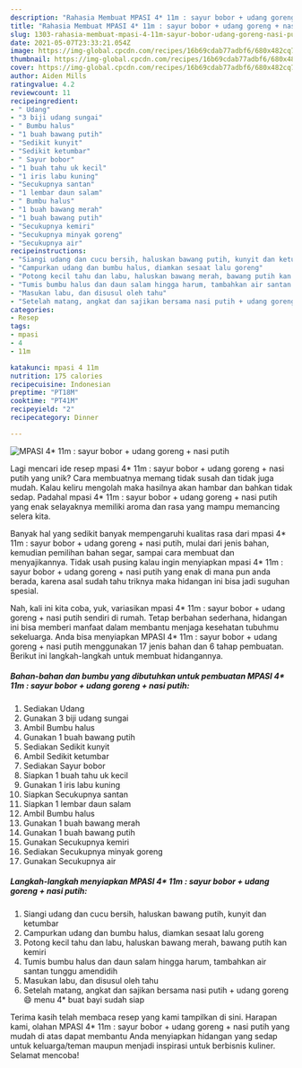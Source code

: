 ```yaml
---
description: "Rahasia Membuat MPASI 4* 11m : sayur bobor + udang goreng + nasi putih Anti Gagal"
title: "Rahasia Membuat MPASI 4* 11m : sayur bobor + udang goreng + nasi putih Anti Gagal"
slug: 1303-rahasia-membuat-mpasi-4-11m-sayur-bobor-udang-goreng-nasi-putih-anti-gagal
date: 2021-05-07T23:33:21.054Z
image: https://img-global.cpcdn.com/recipes/16b69cdab77adbf6/680x482cq70/mpasi-4-11m-sayur-bobor-udang-goreng-nasi-putih-foto-resep-utama.jpg
thumbnail: https://img-global.cpcdn.com/recipes/16b69cdab77adbf6/680x482cq70/mpasi-4-11m-sayur-bobor-udang-goreng-nasi-putih-foto-resep-utama.jpg
cover: https://img-global.cpcdn.com/recipes/16b69cdab77adbf6/680x482cq70/mpasi-4-11m-sayur-bobor-udang-goreng-nasi-putih-foto-resep-utama.jpg
author: Aiden Mills
ratingvalue: 4.2
reviewcount: 11
recipeingredient:
- " Udang"
- "3 biji udang sungai"
- " Bumbu halus"
- "1 buah bawang putih"
- "Sedikit kunyit"
- "Sedikit ketumbar"
- " Sayur bobor"
- "1 buah tahu uk kecil"
- "1 iris labu kuning"
- "Secukupnya santan"
- "1 lembar daun salam"
- " Bumbu halus"
- "1 buah bawang merah"
- "1 buah bawang putih"
- "Secukupnya kemiri"
- "Secukupnya minyak goreng"
- "Secukupnya air"
recipeinstructions:
- "Siangi udang dan cucu bersih, haluskan bawang putih, kunyit dan ketumbar"
- "Campurkan udang dan bumbu halus, diamkan sesaat lalu goreng"
- "Potong kecil tahu dan labu, haluskan bawang merah, bawang putih kan kemiri"
- "Tumis bumbu halus dan daun salam hingga harum, tambahkan air santan tunggu amendidih"
- "Masukan labu, dan disusul oleh tahu"
- "Setelah matang, angkat dan sajikan bersama nasi putih + udang goreng 😄 menu 4* buat bayi sudah siap"
categories:
- Resep
tags:
- mpasi
- 4
- 11m

katakunci: mpasi 4 11m 
nutrition: 175 calories
recipecuisine: Indonesian
preptime: "PT18M"
cooktime: "PT41M"
recipeyield: "2"
recipecategory: Dinner

---
```



![MPASI 4* 11m : sayur bobor + udang goreng + nasi putih](https://img-global.cpcdn.com/recipes/16b69cdab77adbf6/680x482cq70/mpasi-4-11m-sayur-bobor-udang-goreng-nasi-putih-foto-resep-utama.jpg)

Lagi mencari ide resep mpasi 4* 11m : sayur bobor + udang goreng + nasi putih yang unik? Cara membuatnya memang tidak susah dan tidak juga mudah. Kalau keliru mengolah maka hasilnya akan hambar dan bahkan tidak sedap. Padahal mpasi 4* 11m : sayur bobor + udang goreng + nasi putih yang enak selayaknya memiliki aroma dan rasa yang mampu memancing selera kita.

Banyak hal yang sedikit banyak mempengaruhi kualitas rasa dari mpasi 4* 11m : sayur bobor + udang goreng + nasi putih, mulai dari jenis bahan, kemudian pemilihan bahan segar, sampai cara membuat dan menyajikannya. Tidak usah pusing kalau ingin menyiapkan mpasi 4* 11m : sayur bobor + udang goreng + nasi putih yang enak di mana pun anda berada, karena asal sudah tahu triknya maka hidangan ini bisa jadi suguhan spesial.




Nah, kali ini kita coba, yuk, variasikan mpasi 4* 11m : sayur bobor + udang goreng + nasi putih sendiri di rumah. Tetap berbahan sederhana, hidangan ini bisa memberi manfaat dalam membantu menjaga kesehatan tubuhmu sekeluarga. Anda bisa menyiapkan MPASI 4* 11m : sayur bobor + udang goreng + nasi putih menggunakan 17 jenis bahan dan 6 tahap pembuatan. Berikut ini langkah-langkah untuk membuat hidangannya.

<!--inarticleads1-->

##### Bahan-bahan dan bumbu yang dibutuhkan untuk pembuatan MPASI 4* 11m : sayur bobor + udang goreng + nasi putih:

1. Sediakan  Udang
1. Gunakan 3 biji udang sungai
1. Ambil  Bumbu halus
1. Gunakan 1 buah bawang putih
1. Sediakan Sedikit kunyit
1. Ambil Sedikit ketumbar
1. Sediakan  Sayur bobor
1. Siapkan 1 buah tahu uk kecil
1. Gunakan 1 iris labu kuning
1. Siapkan Secukupnya santan
1. Siapkan 1 lembar daun salam
1. Ambil  Bumbu halus
1. Gunakan 1 buah bawang merah
1. Gunakan 1 buah bawang putih
1. Gunakan Secukupnya kemiri
1. Sediakan Secukupnya minyak goreng
1. Gunakan Secukupnya air




<!--inarticleads2-->

##### Langkah-langkah menyiapkan MPASI 4* 11m : sayur bobor + udang goreng + nasi putih:

1. Siangi udang dan cucu bersih, haluskan bawang putih, kunyit dan ketumbar
1. Campurkan udang dan bumbu halus, diamkan sesaat lalu goreng
1. Potong kecil tahu dan labu, haluskan bawang merah, bawang putih kan kemiri
1. Tumis bumbu halus dan daun salam hingga harum, tambahkan air santan tunggu amendidih
1. Masukan labu, dan disusul oleh tahu
1. Setelah matang, angkat dan sajikan bersama nasi putih + udang goreng 😄 menu 4* buat bayi sudah siap




Terima kasih telah membaca resep yang kami tampilkan di sini. Harapan kami, olahan MPASI 4* 11m : sayur bobor + udang goreng + nasi putih yang mudah di atas dapat membantu Anda menyiapkan hidangan yang sedap untuk keluarga/teman maupun menjadi inspirasi untuk berbisnis kuliner. Selamat mencoba!
